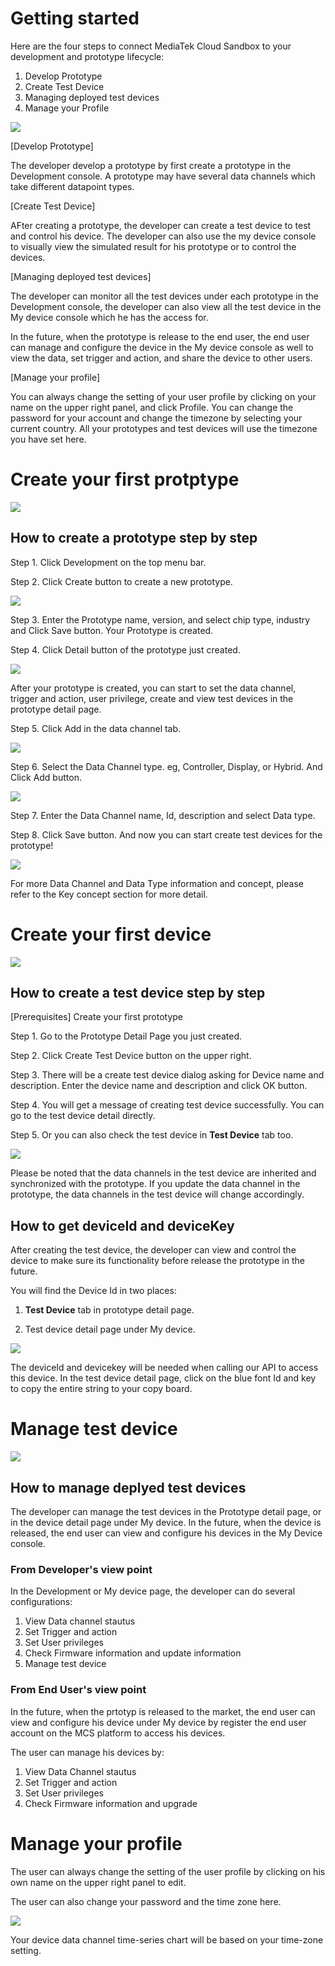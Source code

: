 # Getting started

Here are the four steps to connect MediaTek Cloud Sandbox to your development and prototype lifecycle:

1. Develop Prototype
2. Create Test Device
3. Managing deployed test devices
4. Manage your Profile



![](../images/getting_started/img_getting_started_01.png)

[Develop Prototype]

The developer develop a prototype by first create a prototype in the Development console. A prototype may have several data channels which take different datapoint types.

[Create Test Device]

AFter creating a prototype, the developer can create a test device to test and control his device. The developer can also use the my device console to visually view the simulated result for his prototype or to control the devices.

[Managing deployed test devices]

The developer can monitor all the test devices under each prototype in the Development console, the developer can also view all the test device in the My device console which he has the access for.

In the future, when the prototype is release to the end user, the end user can manage and configure the device in the My device console as well to view the data, set trigger and action, and share the device to other users.

[Manage your profile]

You can always change the setting of your user profile by clicking on your name on the upper right panel, and click Profile. You can change the password for your account and change the timezone by selecting your current country. All your prototypes and test devices will use the timezone you have set here.




# Create your first protptype

![](../images/getting_started/img_getting_started_02.png)

## How to create a prototype step by step


Step 1. Click Development on the top menu bar.

Step 2. Click Create button to create a new prototype.


![](../images/screenshot/screen_shot-01.jpg)



Step 3. Enter the Prototype name, version, and select chip type, industry and Click Save button. Your Prototype is created.

Step 4. Click Detail button of the prototype just created.


![](../images/screenshot/screen_shot-02.jpg)


After your prototype is created, you can start to set the data channel, trigger and action, user privilege, create and view test devices in the prototype detail page.



Step 5. Click Add in the data channel tab.

![](../images/screenshot/screen_shot-03.jpg)



Step 6. Select the Data Channel type. eg, Controller, Display, or Hybrid. And Click Add button.

![](../images/screenshot/screen_shot-04.jpg)


Step 7. Enter the Data Channel name, Id, description and select Data type.


Step 8. Click Save button. And now you can start create test devices for the prototype!


![](../images/screenshot/screen_shot-05.jpg)


For more Data Channel and Data Type information and concept, please refer to the Key concept section for more detail.




# Create your first device

![](../images/getting_started/img_getting_started_03.png)

## How to create a test device step by step

[Prerequisites] Create your first prototype

Step 1. Go to the Prototype Detail Page you just created.

Step 2. Click Create Test Device button on the upper right.

Step 3. There will be a create test device dialog asking for Device name and description. Enter the device name and description and click OK button.

Step 4. You will get a message of creating test device successfully. You can go to the test device detail directly.

Step 5. Or you can also check the test device in **Test Device** tab too.

![](../images/screenshot/screen_shot-06.jpg)


Please be noted that the data channels in the test device are inherited and synchronized with the prototype. If you update the data channel in the prototype, the data channels in the test device will change accordingly.


## How to get deviceId and deviceKey



After creating the test device, the developer can view and control the device to make sure its functionality before release the prototype in the future.

You will find the Device Id in two places:

1. **Test Device** tab in prototype detail page.

2. Test device detail page under My device.


![](../images/screenshot/screen_shot-07.jpg)



The deviceId and devicekey will be needed when calling our API to access this device. In the test device detail page, click on the blue font Id and key to copy the entire string to your copy board.


# Manage test device

![](../images/getting_started/img_getting_started_04.png)

## How to manage deplyed test devices

The developer can manage the test devices in the Prototype detail page, or in the device detail page under My device. In the future, when the device is released, the end user can view and configure his devices in the My Device console.

### From Developer's view point

In the Development or My device page, the developer can do several configurations:

1.  View Data channel stautus
2.  Set Trigger and action
3.  Set User privileges
4.  Check Firmware information and update information
5.  Manage test device


### From End User's view point
In the future, when the prtotyp is released to the market, the end user can view and configure his device under My device by register the end user account on the MCS platform to access his devices.

The user can manage his devices by:

1.  View Data Channel stautus
2.  Set Trigger and action
3.  Set User privileges
4.  Check Firmware information and upgrade



# Manage your profile

The user can always change the setting of the user profile by clicking on his own name on the upper right panel to edit.

The user can also change your password and the time zone here.


![](../images/Profile.JPG)

Your device data channel time-series chart will be based on your time-zone setting.




